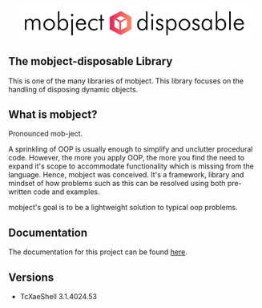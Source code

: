 <p align="center">
  <picture>
    <source media="(prefers-color-scheme: dark)" srcset="./docs/images/logo-dark.svg">
    <source media="(prefers-color-scheme: light)" srcset="./docs/images/logo-light.svg">
    <img alt="Mobject logo" img width="460" src="/docs/images/logo-light.svg">
  </picture>
</p>

## The mobject-disposable Library

This is one of the many libraries of mobject. This library focuses on the handling of disposing dynamic objects.

## What is mobject?

Pronounced mob-ject.

A sprinkling of OOP is usually enough to simplify and unclutter procedural code. However, the more you apply OOP, the more you find the need to expand it's scope to accommodate functionality which is missing from the language. Hence, mobject was conceived. It's a framework, library and mindset of how problems such as this can be resolved using both pre-written code and examples.

mobject's goal is to be a lightweight solution to typical oop problems.

## Documentation

The documentation for this project can be found [here](https://mobject-dev-team.github.io/mobject-disposable/#/).

## Versions

- TcXaeShell 3.1.4024.53
